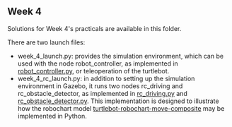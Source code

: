 Week 4
------
Solutions for Week 4's practicals are available in this folder. 

There are two launch files:
* week_4_launch.py: provides the simulation environment, which can be used with the node robot_controller,
                    as implemented in [robot_controller.py](week_4/robot_controller.py), 
                    or teleoperation of the turtlebot.
* week_4_rc_launch.py: in addition to setting up the simulation environment in Gazebo, it runs
                    two nodes rc_driving and rc_obstacle_detector, as implemented in
                    [rc_driving.py](week_4/rc_driving.py) and 
                    [rc_obstacle_detector.py](week_4/rc_obstacle_detector.py). 
                    This implementation is designed to illustrate how the robochart model 
                    [turtlebot-robochart-move-composite](robochart/turtlebot-robochart-move-composite/) may
                    be implemented in Python.